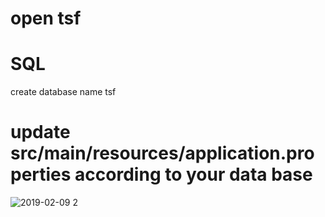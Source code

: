 # open tsf
# SQL
create database name tsf
# update src/main/resources/application.properties according to your data base
![2019-02-09 2](https://user-images.githubusercontent.com/47002731/52518641-b9b4b600-2c73-11e9-8fb4-498d7ce9be7b.png)
